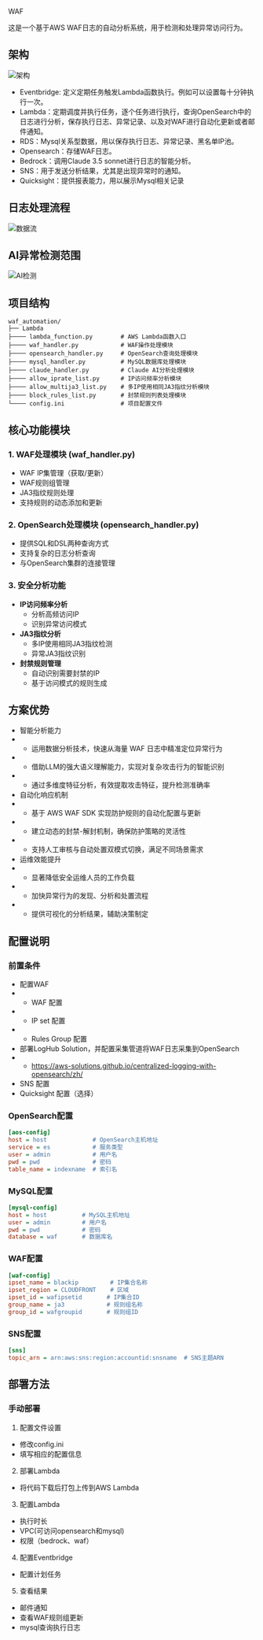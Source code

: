 WAF

这是一个基于AWS WAF日志的自动分析系统，用于检测和处理异常访问行为。

## 架构
![架构](/image/image2.png "架构")
- Eventbridge: 定义定期任务触发Lambda函数执行。例如可以设置每十分钟执行一次。
- Lambda：定期调度并执行任务，逐个任务进行执行，查询OpenSearch中的日志进行分析，保存执行日志、异常记录、以及对WAF进行自动化更新或者邮件通知。
- RDS：Mysql关系型数据，用以保存执行日志、异常记录、黑名单IP池。
- Opensearch：存储WAF日志。
- Bedrock：调用Claude 3.5 sonnet进行日志的智能分析。
- SNS：用于发送分析结果，尤其是出现异常时的通知。
- Quicksight：提供报表能力，用以展示Mysql相关记录


## 日志处理流程
![数据流](/image/image1.png "数据流")

## AI异常检测范围
![AI检测](/image/image.png "AI检测")

## 项目结构
```
waf_automation/
├── Lambda
├──── lambda_function.py        # AWS Lambda函数入口
├──── waf_handler.py            # WAF操作处理模块
├──── opensearch_handler.py     # OpenSearch查询处理模块
├──── mysql_handler.py          # MySQL数据库处理模块
├──── claude_handler.py         # Claude AI分析处理模块
├──── allow_iprate_list.py      # IP访问频率分析模块
├──── allow_multija3_list.py    # 多IP使用相同JA3指纹分析模块
├──── block_rules_list.py       # 封禁规则列表处理模块
└──── config.ini                # 项目配置文件
```

## 核心功能模块
### 1. WAF处理模块 (waf_handler.py)
- WAF IP集管理（获取/更新）
- WAF规则组管理
- JA3指纹规则处理
- 支持规则的动态添加和更新
### 2. OpenSearch处理模块 (opensearch_handler.py)
- 提供SQL和DSL两种查询方式
- 支持复杂的日志分析查询
- 与OpenSearch集群的连接管理
### 3. 安全分析功能
- **IP访问频率分析**
  - 分析高频访问IP
  - 识别异常访问模式
- **JA3指纹分析**
  - 多IP使用相同JA3指纹检测
  - 异常JA3指纹识别
- **封禁规则管理**
  - 自动识别需要封禁的IP
  - 基于访问模式的规则生成


## 方案优势
- 智能分析能力
 - - 运用数据分析技术，快速从海量 WAF 日志中精准定位异常行为
 - - 借助LLM的强大语义理解能力，实现对复杂攻击行为的智能识别
 - - 通过多维度特征分析，有效提取攻击特征，提升检测准确率
- 自动化响应机制
 - - 基于 AWS WAF SDK 实现防护规则的自动化配置与更新
 - - 建立动态的封禁-解封机制，确保防护策略的灵活性
 - - 支持人工审核与自动处置双模式切换，满足不同场景需求
- 运维效能提升
 - - 显著降低安全运维人员的工作负载
 - - 加快异常行为的发现、分析和处置流程
 - - 提供可视化的分析结果，辅助决策制定


## 配置说明

### 前置条件
- 配置WAF
 - - WAF 配置
 - - IP set 配置
 - - Rules Group 配置
- 部署LogHub Solution，并配置采集管道将WAF日志采集到OpenSearch
 - - https://aws-solutions.github.io/centralized-logging-with-opensearch/zh/
- SNS 配置
- Quicksight 配置（选择）


### OpenSearch配置
```ini
[aos-config]
host = host             # OpenSearch主机地址
service = es            # 服务类型
user = admin            # 用户名
pwd = pwd               # 密码
table_name = indexname  # 索引名
```

### MySQL配置
```ini
[mysql-config]
host = host          # MySQL主机地址
user = admin         # 用户名
pwd = pwd            # 密码
database = waf       # 数据库名
```

### WAF配置
```ini
[waf-config]
ipset_name = blackip         # IP集合名称
ipset_region = CLOUDFRONT    # 区域
ipset_id = wafipsetid       # IP集合ID
group_name = ja3            # 规则组名称
group_id = wafgroupid       # 规则组ID
```

### SNS配置
```ini
[sns]
topic_arn = arn:aws:sns:region:accountid:snsname  # SNS主题ARN
```


## 部署方法

### 手动部署

1. 配置文件设置
- 修改config.ini
- 填写相应的配置信息

2. 部署Lambda
- 将代码下载后打包上传到AWS Lambda

3. 配置Lambda
- 执行时长
- VPC(可访问opensearch和mysql)
- 权限（bedrock、waf）

4. 配置Eventbridge
- 配置计划任务

5. 查看结果
- 邮件通知
- 查看WAF规则组更新
- mysql查询执行日志
